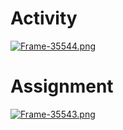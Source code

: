 # Activity

[![Frame-35544.png](https://i.postimg.cc/3xkHDsbk/Frame-35544.png)](https://postimg.cc/WdcyBHVV)

# Assignment

[![Frame-35543.png](https://i.postimg.cc/cLCdBg6v/Frame-35543.png)](https://postimg.cc/PCGGtqWH)
